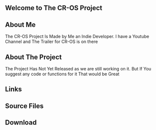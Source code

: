 ## Welcome to The CR-OS Project


## About Me
The CR-OS Project Is Made by Me an Indie Developer.
I have a Youtube Channel and The Trailer for CR-OS is on there

## About The Project
The Project Has Not Yet Released as we are still working on it.
But If You suggest any code or functions for it That would be Great 

## Links


## Source Files


## Download
